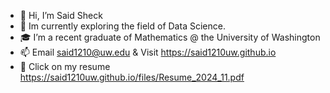 - 👋 Hi, I’m Said Sheck
- 🌱 Im currently exploring the field of Data Science. 
- 🎓 I’m a recent graduate of Mathematics @ the University of Washington
- 📫 Email said1210@uw.edu &  Visit https://said1210uw.github.io
- 📝 Click on my resume https://said1210uw.github.io/files/Resume_2024_11.pdf

<!---
said1210UW/said1210UW is a ✨ special ✨ repository because its `README.md` (this file) appears on your GitHub profile.
You can click the Preview link to take a look at your changes.
--->

